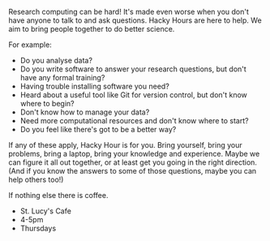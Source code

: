 <!--
.. title: Hacky Hour At St Lucia
.. slug: hackyhour
.. date: 2015-10-15 16:19:36 UTC+10:00
.. tags:
.. category:
.. link:
.. description:
.. type: text
-->

Research computing can be hard! It's made even worse when you don't have anyone to talk to and ask questions. Hacky Hours are here to help. We aim to bring people together to do better science.

For example:

- Do you analyse data?
- Do you write software to answer your research questions, but don't have any formal training?
- Having trouble installing software you need?
- Heard about a useful tool like Git for version control, but don't know where to begin?
- Don't know how to manage your data?
- Need more computational resources and don't know where to start?
- Do you feel like there's got to be a better way?

If any of these apply, Hacky Hour is for you. Bring yourself, bring your problems, bring a laptop, bring your knowledge and experience. Maybe we can figure it all out together, or at least get you going in the right direction. (And if you know the answers to some of those questions, maybe you can help others too!)

If nothing else there is coffee.

- St. Lucy's Cafe
- 4-5pm
- Thursdays
